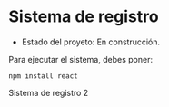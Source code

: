 <h1>Sistema de registro</h1>

- Estado del proyeto: En construcción.

Para ejecutar el sistema, debes poner:

```npm install react```

Sistema de registro 2
